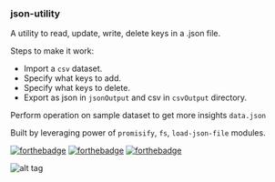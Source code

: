 ### json-utility
A utility to read, update, write, delete keys in a .json file.

Steps to make it work:
* Import a `csv` dataset.
* Specify what keys to add.
* Specify what keys to delete.
* Export as json in `jsonOutput` and csv in `csvOutput` directory.

Perform operation on sample dataset to get more insights `data.json`

Built by leveraging power of `promisify`, `fs`, `load-json-file` modules.

[![forthebadge](https://forthebadge.com/images/badges/made-with-javascript.svg)](https://forthebadge.com)
[![forthebadge](https://forthebadge.com/images/badges/check-it-out.svg)](https://forthebadge.com)
[![forthebadge](https://forthebadge.com/images/badges/built-with-love.svg)](https://forthebadge.com)



![alt tag](https://imgur.com/oyYHzz6.gif)
